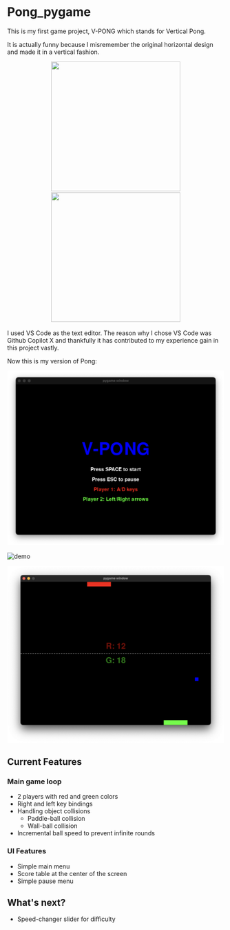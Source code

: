 # Pong_pygame
 
This is my first game project, V-PONG which stands for Vertical Pong.

It is actually funny because I misremember the original horizontal design and made it in a vertical fashion.

<p align="middle">
  <img src="https://upload.wikimedia.org/wikipedia/commons/thumb/2/26/Pong.svg/1200px-Pong.svg.png" width="300" height="300"/>  
  <img src="https://i.pinimg.com/564x/e6/11/1e/e6111e83dcf8f0a91b23fa6ae45c32e4.jpg" width="300" height="300"/>
</p>


I used VS Code as the text editor. The reason why I chose VS Code was Github Copilot X and thankfully it has contributed to my experience gain in this project vastly. 

Now this is my version of Pong: 

![vpong1](/Images/vpong1.png)

![demo](https://github.com/Kj0ric/V-Pong/assets/99014503/b98e1611-0c09-4295-98f4-6436313e9576)


![vpong2](/Images/vpong2.png)

## Current Features
### Main game loop
- 2 players with red and green colors
- Right and left key bindings
- Handling object collisions
    - Paddle-ball collision 
    - Wall-ball collision
- Incremental ball speed to prevent infinite rounds 
### UI Features
- Simple main menu 
- Score table at the center of the screen
- Simple pause menu 

## What's next? 
- Speed-changer slider for difficulty 
